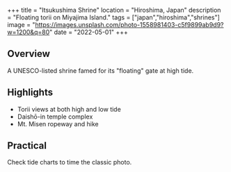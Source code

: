 +++
title = "Itsukushima Shrine"
location = "Hiroshima, Japan"
description = "Floating torii on Miyajima Island."
tags = ["japan","hiroshima","shrines"]
image = "https://images.unsplash.com/photo-1558981403-c5f9899ab9d9?w=1200&q=80"
date = "2022-05-01"
+++

## Overview
A UNESCO-listed shrine famed for its "floating" gate at high tide.

## Highlights
- Torii views at both high and low tide
- Daishō-in temple complex
- Mt. Misen ropeway and hike

## Practical
Check tide charts to time the classic photo.
